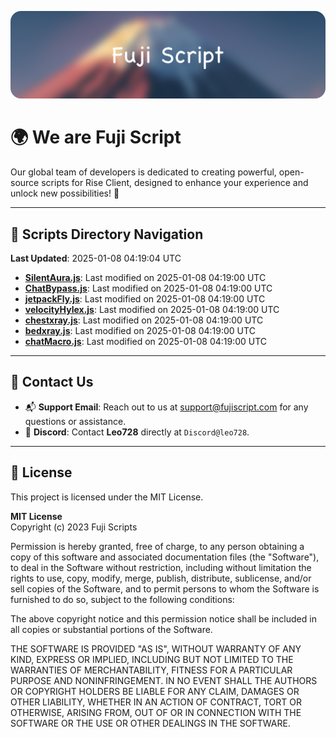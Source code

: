 ![Banner](.github/b.webp)

# 🌍 **We are Fuji Script**

Our global team of developers is dedicated to creating powerful, open-source scripts for Rise Client, designed to enhance your experience and unlock new possibilities! 🌟

---
<!-- SCRIPTS_NAVIGATION_START -->
## 📂 **Scripts Directory Navigation**

**Last Updated**: 2025-01-08 04:19:04 UTC

- **[SilentAura.js](scripts/SilentAura.js)**: Last modified on 2025-01-08 04:19:00 UTC
- **[ChatBypass.js](scripts/ChatBypass.js)**: Last modified on 2025-01-08 04:19:00 UTC
- **[jetpackFly.js](scripts/jetpackFly.js)**: Last modified on 2025-01-08 04:19:00 UTC
- **[velocityHylex.js](scripts/velocityHylex.js)**: Last modified on 2025-01-08 04:19:00 UTC
- **[chestxray.js](scripts/chestxray.js)**: Last modified on 2025-01-08 04:19:00 UTC
- **[bedxray.js](scripts/bedxray.js)**: Last modified on 2025-01-08 04:19:00 UTC
- **[chatMacro.js](scripts/chatMacro.js)**: Last modified on 2025-01-08 04:19:00 UTC

<!-- SCRIPTS_NAVIGATION_END -->

---

## 💬 **Contact Us**  
- 📬 **Support Email**: Reach out to us at [support@fujiscript.com](mailto:support@fujiscript.com) for any questions or assistance.  
- 💬 **Discord**: Contact **Leo728** directly at `Discord@leo728`.

---

## 📜 **License**

This project is licensed under the MIT License.  

**MIT License**  
Copyright (c) 2023 Fuji Scripts  

Permission is hereby granted, free of charge, to any person obtaining a copy of this software and associated documentation files (the "Software"), to deal in the Software without restriction, including without limitation the rights to use, copy, modify, merge, publish, distribute, sublicense, and/or sell copies of the Software, and to permit persons to whom the Software is furnished to do so, subject to the following conditions:  

The above copyright notice and this permission notice shall be included in all copies or substantial portions of the Software.  

THE SOFTWARE IS PROVIDED "AS IS", WITHOUT WARRANTY OF ANY KIND, EXPRESS OR IMPLIED, INCLUDING BUT NOT LIMITED TO THE WARRANTIES OF MERCHANTABILITY, FITNESS FOR A PARTICULAR PURPOSE AND NONINFRINGEMENT. IN NO EVENT SHALL THE AUTHORS OR COPYRIGHT HOLDERS BE LIABLE FOR ANY CLAIM, DAMAGES OR OTHER LIABILITY, WHETHER IN AN ACTION OF CONTRACT, TORT OR OTHERWISE, ARISING FROM, OUT OF OR IN CONNECTION WITH THE SOFTWARE OR THE USE OR OTHER DEALINGS IN THE SOFTWARE.  
